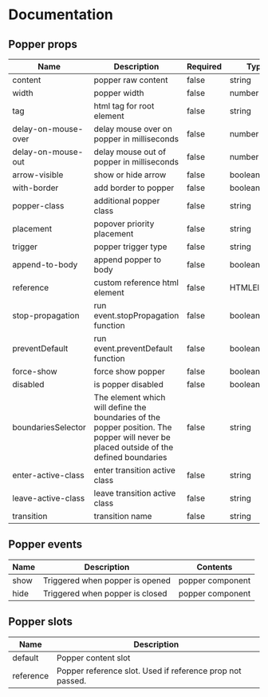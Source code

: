 # Documentation

## Popper props

| Name | Description | Required | Type | Default value | Possible values |
| --- | --- | --- | --- | --- | --- |
| content | popper raw content | false | string | - | - |
| width | popper width | false | number | - | - |
| tag | html tag for root element | false | string | span | - |
| delay-on-mouse-over | delay mouse over on popper in milliseconds | false | number | 100 | - |
| delay-on-mouse-out | delay mouse out of popper in milliseconds | false | number | 100 | - |
| arrow-visible | show or hide arrow | false | boolean | true | - |
| with-border | add border to popper | false | boolean | false | - |
| popper-class | additional popper class | false | string | - | - |
| placement | popover priority placement | false | string | {{DEFAULT_PLACEMENT}} | {{AVAILABLE_PLACEMENTS}} |
| trigger | popper trigger type | false | string | {{DEFAULT_TRIGGER}} | {{AVAILABLE_TRIGGERS}} |
| append-to-body | append popper to body | false | boolean | false | - |
| reference | custom reference html element | false | HTMLElement | - | - |
| stop-propagation | run event.stopPropagation function | false | boolean | false | - |
| preventDefault | run event.preventDefault function | false | boolean | false | - |
| force-show | force show popper | false | boolean | false | - |
| disabled | is popper disabled | false | boolean | false | - |
| boundariesSelector | The element which will define the boundaries of the popper position. The popper will never be placed outside of the defined boundaries | false | string | selector | - |
| enter-active-class | enter transition active class | false | string | - | - |
| leave-active-class | leave transition active class | false | string | - | - |
| transition | transition name | false | string | - | - |


## Popper events

| Name | Description | Contents |
| --- | --- | --- |
| show | Triggered when popper is opened | popper component |
| hide | Triggered when popper is closed | popper component |


## Popper slots

| Name | Description |
| --- | --- |
| default | Popper content slot |
| reference | Popper reference slot. Used if reference prop not passed. |

